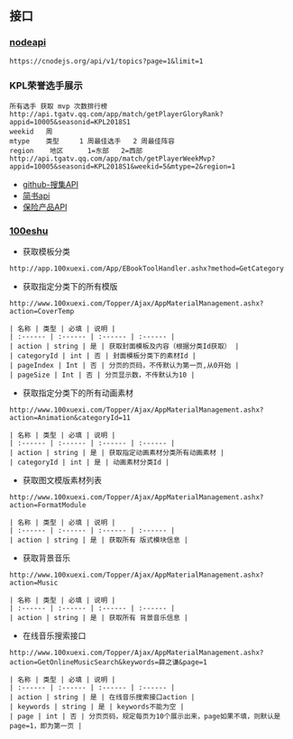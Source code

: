## 接口


### [nodeapi](https://cnodejs.org/api)
```
https://cnodejs.org/api/v1/topics?page=1&limit=1
```

### KPL荣誉选手展示
```
所有选手 获取 mvp 次数排行榜
http://api.tgatv.qq.com/app/match/getPlayerGloryRank?appid=10005&seasonid=KPL2018S1
weekid   周
mtype    类型     1 周最佳选手   2 周最佳阵容
region    地区      1=东部   2=西部
http://api.tgatv.qq.com/app/match/getPlayerWeekMvp?appid=10005&seasonid=KPL2018S1&weekid=5&mtype=2&region=1
```


- [github-搜集API](https://github.com/PCAaron/API)
- [简书api](https://www.jianshu.com/p/e6f072839282)
- [保险产品API](https://app.xrbx.feizhubaoxian.com/policy/accident/loadPkgByConf)

### [100eshu](http://www.100xuexi.com)
+ 获取模板分类
```
http://app.100xuexi.com/App/EBookToolHandler.ashx?method=GetCategory
```
+ 获取指定分类下的所有模版
```
http://www.100xuexi.com/Topper/Ajax/AppMaterialManagement.ashx?action=CoverTemp
```

    | 名称 | 类型 | 必填 | 说明 |
    | :------ | :------ | :------ | :------ |
    | action | string | 是 | 获取封面模板及内容（根据分类Id获取） |
    | categoryId | int | 否 | 封面模板分类下的素材Id |
    | pageIndex | Int | 否 | 分页的页码，不传默认为第一页,从0开始 |
    | pageSize | Int | 否 | 分页显示数，不传默认为10 |

+ 获取指定分类下的所有动画素材
```
http://www.100xuexi.com/Topper/Ajax/AppMaterialManagement.ashx?action=Animation&categoryId=11
```

    | 名称 | 类型 | 必填 | 说明 |
    | :------ | :------ | :------ | :------ |
    | action | string | 是 | 获取指定动画素材分类所有动画素材 |
    | categoryId | int | 是 | 动画素材分类Id |

+ 获取图文模版素材列表
```
http://www.100xuexi.com/Topper/Ajax/AppMaterialManagement.ashx?action=FormatModule
```

    | 名称 | 类型 | 必填 | 说明 |
    | :------ | :------ | :------ | :------ |
    | action | string | 是 | 获取所有 版式模块信息 |

+ 获取背景音乐
```
http://www.100xuexi.com/Topper/Ajax/AppMaterialManagement.ashx?action=Music
```

    | 名称 | 类型 | 必填 | 说明 |
    | :------ | :------ | :------ | :------ |
    | action | string | 是 | 获取所有 背景音乐信息 |

+ 在线音乐搜索接口
```
http://www.100xuexi.com/Topper/Ajax/AppMaterialManagement.ashx?action=GetOnlineMusicSearch&keywords=薛之谦&page=1
```

    | 名称 | 类型 | 必填 | 说明 |
    | :------ | :------ | :------ | :------ |
    | action | string | 是 | 在线音乐搜索接口action |
    | keywords | string | 是 | keywords不能为空 |
    | page | int | 否 | 分页页码，规定每页为10个展示出来，page如果不填，则默认是page=1，即为第一页 |

